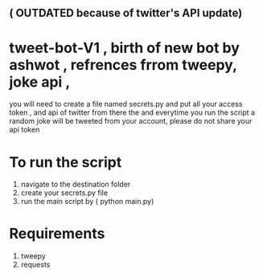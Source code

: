 ## ( OUTDATED because of twitter's API update)
# tweet-bot-V1 , birth of new bot by ashwot , refrences  frrom tweepy, joke api , 
you will need to create a file named secrets.py
and put all your access token , and api of twitter from there  the and everytime you run the script a random joke will be tweeted from your account, 
please do not share your api token
# To run the script 
1) navigate to the destination folder
2) create your secrets.py file
3) run the main script by ( python main.py)
# Requirements 
1) tweepy
2) requests
